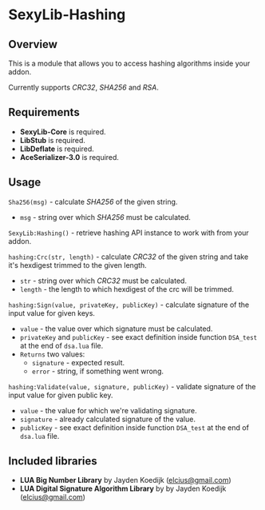 # SexyLib-Hashing

## Overview
This is a module that allows you to access hashing algorithms inside your addon.

Currently supports *CRC32*, *SHA256* and *RSA*.

## Requirements
- **SexyLib-Core** is required.
- **LibStub** is required.
- **LibDeflate** is required.
- **AceSerializer-3.0** is required.

## Usage

`Sha256(msg)` - calculate *SHA256* of the given string.
- `msg` - string over which *SHA256* must be calculated.

`SexyLib:Hashing()` - retrieve hashing API instance to work with from your addon.

`hashing:Crc(str, length)` - calculate *CRC32* of the given string and take it's hexdigest trimmed to the given length.
- `str` - string over which *CRC32* must be calculated.
- `length` - the length to which hexdigest of the crc will be trimmed.

`hashing:Sign(value, privateKey, publicKey)` - calculate signature of the input value for given keys.
- `value` - the value over which signature must be calculated.
- `privateKey` and `publicKey` - see exact definition inside function `DSA_test` at the end of `dsa.lua` file.
- `Returns` two values:
  - `signature` - expected result.
  - `error` - string, if something went wrong.

`hashing:Validate(value, signature, publicKey)` - validate signature of the input value for given public key.
- `value` - the value for which we're validating signature.
- `signature` - already calculated signature of the value.
- `publicKey` - see exact definition inside function `DSA_test` at the end of `dsa.lua` file.

## Included libraries
- **LUA Big Number Library** by Jayden Koedijk (elcius@gmail.com)
- **LUA Digital Signature Algorithm Library** by by Jayden Koedijk (elcius@gmail.com)